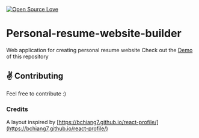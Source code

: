 [![Open Source Love](https://badges.frapsoft.com/os/v1/open-source.svg?v=103)](https://github.com/ellerbrock/open-source-badges/)
# Personal-resume-website-builder
Web application for creating personal resume website
Check out the [Demo](https://praveengopi19.github.io/Personal-Resume-Website-Builder) of this repository

## :v: Contributing
Feel free to contribute :)

### Credits
A layout inspired by [https://bchiang7.github.io/react-profile/](https://bchiang7.github.io/react-profile/)
